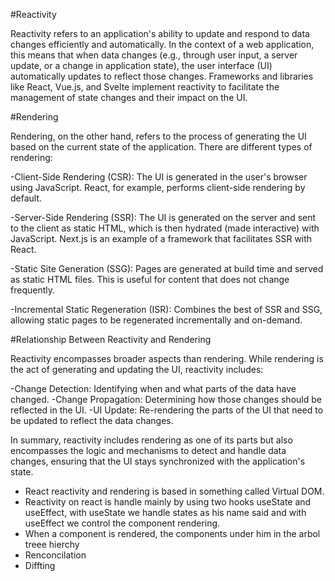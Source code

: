 #Reactivity

Reactivity refers to an application's ability to update and respond to data changes efficiently and automatically. In the context of a web application, this means that when data changes (e.g., through user input, a server update, or a change in application state), the user interface (UI) automatically updates to reflect those changes. Frameworks and libraries like React, Vue.js, and Svelte implement reactivity to facilitate the management of state changes and their impact on the UI.

#Rendering

Rendering, on the other hand, refers to the process of generating the UI based on the current state of the application. There are different types of rendering:

-Client-Side Rendering (CSR): The UI is generated in the user's browser using JavaScript. React, for example, performs client-side rendering by default.

-Server-Side Rendering (SSR): The UI is generated on the server and sent to the client as static HTML, which is then hydrated (made interactive) with JavaScript. Next.js is an example of a framework that facilitates SSR with React.

-Static Site Generation (SSG): Pages are generated at build time and served as static HTML files. This is useful for content that does not change frequently.

-Incremental Static Regeneration (ISR): Combines the best of SSR and SSG, allowing static pages to be regenerated incrementally and on-demand.

#Relationship Between Reactivity and Rendering

Reactivity encompasses broader aspects than rendering. While rendering is the act of generating and updating the UI, reactivity includes:

-Change Detection: Identifying when and what parts of the data have changed.
-Change Propagation: Determining how those changes should be reflected in the UI.
-UI Update: Re-rendering the parts of the UI that need to be updated to reflect the data changes.

In summary, reactivity includes rendering as one of its parts but also encompasses the logic and mechanisms to detect and handle data changes, ensuring that the UI stays synchronized with the application's state.

<!-- Thoungs -->

- React reactivity and rendering is based in something called Virtual DOM.
- Reactivity on react is handle mainly by using two hooks useState and useEffect,
  with useState we handle states as his name said and with useEffect we control the component rendering.
- When a component is rendered, the components under him in the arbol treee hierchy
- Renconcilation
- Diffting

<!-- Questions to be answer later -->

<!-- What is built-time vs request time? for later -->
